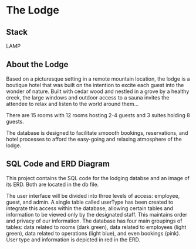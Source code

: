 # The Lodge

## Stack
LAMP

## About the Lodge
Based on a picturesque setting in a remote mountain location, the lodge is a boutique hotel that was built on the intention to excite each guest into the wonder of nature. Built with cedar wood and nestled in a grove by a healthy creek, the large windows and outdoor access to a sauna invites the attendee to relax and listen to the world around them...

There are 15 rooms with 12 rooms hosting 2-4 guests and 3 suites holding 8 guests.

The database is designed to facilitate smoooth bookings, reservations, and hotel processes to afford the easy-going and relaxing atmosphere of the lodge. 

## SQL Code and ERD Diagram

This project contains the SQL code for the lodging databse and an image of its ERD. Both are located in the db file.

The user interface will be divided into three levels of access: employee, guest, and admin. A single table called userType has been created to integrate this access within the database, allowing certain tables and information to be viewed only by the designated staff. This maintains order and privacy of our information. The database has four main groupings of tables: data related to rooms (dark green), data related to employees (light green), data related to operations (light blue), and even bookings (pink). User type and information is depicted in red in the ERD. 